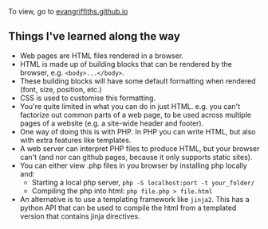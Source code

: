 To view, go to [evangriffiths.github.io](https://evangriffiths.github.io/)

## Things I've learned along the way

- Web pages are HTML files rendered in a browser.
- HTML is made up of building blocks that can be rendered by the browser, e.g. `<body>...</body>`.
- These building blocks will have some default formatting when rendered (font, size, position, etc.)
- CSS is used to customise this formatting.
- You're quite limited in what you can do in just HTML. e.g. you can't factorize out common parts of a web page, to be used across multiple pages of a website (e.g. a site-wide header and footer).
- One way of doing this is with PHP. In PHP you can write HTML, but also with extra features like templates.
- A web server can interpret PHP files to produce HTML, but your browser can't (and nor can github pages, because it only supports static sites).
- You can either view .php files in you browser by installing php locally and:
  - Starting a local php server, `php -S localhost:port -t your_folder/`
  - Compiling the php into html: `php file.php > file.html`
- An alternative is to use a templating framework like `jinja2`. This has a python API that can be used to compile the html from a templated version that contains jinja directives.
